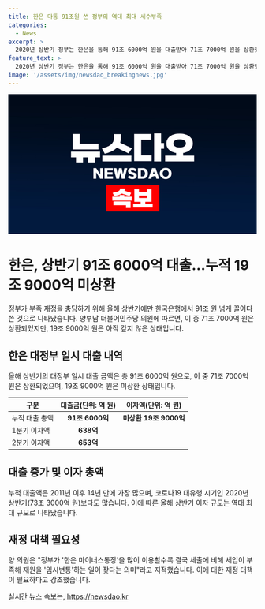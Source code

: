 ```yaml
---
title: 한은 마통 91조원 쓴 정부의 역대 최대 세수부족
categories:
  - News
excerpt: >
  2020년 상반기 정부는 한은을 통해 91조 6000억 원을 대출받아 71조 7000억 원을 상환했으나 19조 9000억 원은 미상환 상태다. 코로나19로 73.3조원 대출액을 기록한 2020년 상반기를 넘어섰으며, 이에 대한 대책 마련이 필요하다는 지적이 제기되고 있다. 정부의 임시변통으로 인한 재원 부족 문제와 지방 재정에 대한 우려도 나타났다. (총 글자 수: 150)
feature_text: >
  2020년 상반기 정부는 한은을 통해 91조 6000억 원을 대출받아 71조 7000억 원을 상환했으나 19조 9000억 원은 미상환 상태다. 코로나19로 73.3조원 대출액을 기록한 2020년 상반기를 넘어섰으며, 이에 대한 대책 마련이 필요하다는 지적이 제기되고 있다. 정부의 임시변통으로 인한 재원 부족 문제와 지방 재정에 대한 우려도 나타났다. (총 글자 수: 150)
image: '/assets/img/newsdao_breakingnews.jpg'
---
```


<p><img src="/assets/img/newsdao_breakingnews.jpg" alt="bookingtag 속보" /></p>

<h1>한은, 상반기 91조 6000억 대출…누적 19조 9000억 미상환</h1>

<p data-ke-size="size16">정부가 부족 재정을 충당하기 위해 올해 상반기에만 한국은행에서 91조 원 넘게 끌어다 쓴 것으로 나타났습니다. 양부남 더불어민주당 의원에 따르면, 이 중 71조 7000억 원은 상환되었지만, 19조 9000억 원은 아직 갚지 않은 상태입니다.</p>

<h2 data-ke-size="size26">한은 대정부 일시 대출 내역</h2>

<p data-ke-size="size16">올해 상반기의 대정부 일시 대출 금액은 총 91조 6000억 원으로, 이 중 71조 7000억 원은 상환되었으며, 19조 9000억 원은 미상환 상태입니다.</p>

<table>
    <thead>
        <tr>
            <th>구분</th>
            <th>대출금(단위: 억 원)</th>
            <th>이자액(단위: 억 원)</th>
        </tr>
    </thead>
    <tbody>
        <tr>
            <td>누적 대출 총액</td>
            <td style="text-align: center; height: 17px;"><b>91조 6000억</b></td>
            <td style="text-align: center; height: 17px;"><b>미상환 19조 9000억</b></td>
        </tr>
        <tr>
            <td>1분기 이자액</td>
            <td style="text-align: center; height: 17px;"><b>638억</b></td>
            <td style="text-align: center; height: 17px;"><b></b></td>
        </tr>
        <tr>
            <td>2분기 이자액</td>
            <td style="text-align: center; height: 17px;"><b>653억</b></td>
            <td style="text-align: center; height: 17px;"><b></b></td>
        </tr>
    </tbody>
</table>

<h2 data-ke-size="size26">대출 증가 및 이자 총액</h2>

<p data-ke-size="size16">누적 대출액은 2011년 이후 14년 만에 가장 많으며, 코로나19 대유행 시기인 2020년 상반기(73조 3000억 원)보다도 많습니다. 이에 따른 올해 상반기 이자 규모는 역대 최대 규모로 나타났습니다.</p>

<h2 data-ke-size="size26">재정 대책 필요성</h2>

<p data-ke-size="size16">양 의원은 "정부가 '한은 마이너스통장'을 많이 이용할수록 결국 세출에 비해 세입이 부족해 재원을 '임시변통'하는 일이 잦다는 의미"라고 지적했습니다. 이에 대한 재정 대책이 필요하다고 강조했습니다.</p>
실시간 뉴스 속보는, <a href="https://newsdao.kr" rel="dofollow">https://newsdao.kr</a>



